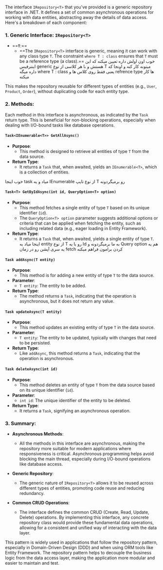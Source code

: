 
The interface `IRepository<T>` that you've provided is a generic repository interface in .NET. It defines a set of common asynchronous operations for working with data entities, abstracting away the details of data access. Here's a breakdown of each component:

### 1. **Generic Interface**: `IRepository<T>`

- ==**`T`**:==
    - ==The `IRepository<T>` interface is generic, meaning it can work with any class type `T`. The constraint `where T : class` ensures that `T` must be a reference type (a class).==
خوب اون اولش داره تعیین میکنه که این اینترفیس generic هستش و با هر کلاسی از نوع T میتونه کار کنه و اونجا که داره میگه where T : class  یعنی فقط روی کلاس ها و refrence type ها کار میکنه 

 This makes the repository reusable for different types of entities (e.g., `User`, `Product`, `Order`), without duplicating code for each entity type.

### 2. **Methods**:

Each method in this interface is asynchronous, as indicated by the `Task` return type. This is beneficial for non-blocking operations, especially when dealing with I/O-bound tasks like database operations.

#### `Task<IEnumerable<T>> GetAllAsync()`

- **Purpose**:
    - This method is designed to retrieve all entities of type `T` from the data source.
- **Return Type**:
    - It returns a `Task` that, when awaited, yields an `IEnumerable<T>`, which is a collection of entities.

خوب اینجا task میاد و یه IEnumerable از نوع تایپ T رو برمیگردونه 
#### `Task<T> GetByIdAsync(int id, QueryOption<T> option)`

- **Purpose**:
    - This method fetches a single entity of type `T` based on its unique identifier (`id`).
    - The `QueryOption<T> option` parameter suggests additional options or criteria that can be applied when fetching the entity, such as including related data (e.g., eager loading in Entity Framework).
- **Return Type**:
    - It returns a `Task` that, when awaited, yields a single entity of type `T`.
اینجا میاد یه entity از نوع T رو با یه Id به ما برمیگردونه و Query option هم یه یه سری آپشن رو در زمان fetch کردن برامون فراهم میکنه 
#### `Task addAsync(T entity)`

- **Purpose**:
    - This method is for adding a new entity of type `T` to the data source.
- **Parameter**:
    - `T entity`: The entity to be added.
- **Return Type**:
    - The method returns a `Task`, indicating that the operation is asynchronous, but it does not return any value.

#### `Task updateAsync(T entity)`

- **Purpose**:
    - This method updates an existing entity of type `T` in the data source.
- **Parameter**:
    - `T entity`: The entity to be updated, typically with changes that need to be persisted.
- **Return Type**:
    - Like `addAsync`, this method returns a `Task`, indicating that the operation is asynchronous.

#### `Task deleteAsync(int id)`

- **Purpose**:
    - This method deletes an entity of type `T` from the data source based on its unique identifier (`id`).
- **Parameter**:
    - `int id`: The unique identifier of the entity to be deleted.
- **Return Type**:
    - It returns a `Task`, signifying an asynchronous operation.

### 3. **Summary**:

- **Asynchronous Methods**:
    
    - All the methods in this interface are asynchronous, making the repository more suitable for modern applications where responsiveness is critical. Asynchronous programming helps avoid blocking the main thread, especially during I/O-bound operations like database access.
- **Generic Repository**:
    
    - The generic nature of `IRepository<T>` allows it to be reused across different types of entities, promoting code reuse and reducing redundancy.
- **Common CRUD Operations**:
    
    - The interface defines the common CRUD (Create, Read, Update, Delete) operations. By implementing this interface, any concrete repository class would provide these fundamental data operations, allowing for a consistent and unified way of interacting with the data layer.

This pattern is widely used in applications that follow the repository pattern, especially in Domain-Driven Design (DDD) and when using ORM tools like Entity Framework. The repository pattern helps to decouple the business logic from the data access layer, making the application more modular and easier to maintain and test.
